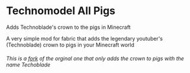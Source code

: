 # Technomodel All Pigs
Adds Technoblade's crown to the pigs in Minecraft

A very simple mod for fabric that adds the legendary youtuber's (Technoblade) crown to pigs in your Minecraft world

###### This is a [fork](https://github.com/thecolonel63/technomodel) of the orginal one that only adds the crown to pigs with the name Techoblade
